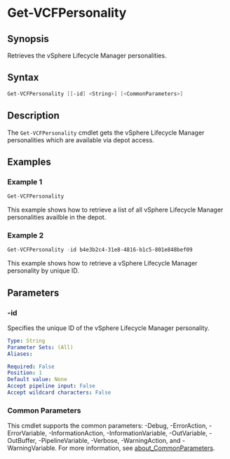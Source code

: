 # Get-VCFPersonality

## Synopsis

Retrieves the vSphere Lifecycle Manager personalities.

## Syntax

```powershell
Get-VCFPersonality [[-id] <String>] [<CommonParameters>]
```

## Description

The `Get-VCFPersonality` cmdlet gets the vSphere Lifecycle Manager personalities which are available via depot access.

## Examples

### Example 1

```powershell
Get-VCFPersonality
```

This example shows how to retrieve a list of all vSphere Lifecycle Manager personalities availble in the depot.

### Example 2

```powershell
Get-VCFPersonality -id b4e3b2c4-31e8-4816-b1c5-801e848bef09
```

This example shows how to retrieve a vSphere Lifecycle Manager personality by unique ID.

## Parameters

### -id

Specifies the unique ID of the vSphere Lifecycle Manager personality.

```yaml
Type: String
Parameter Sets: (All)
Aliases:

Required: False
Position: 1
Default value: None
Accept pipeline input: False
Accept wildcard characters: False
```

### Common Parameters

This cmdlet supports the common parameters: -Debug, -ErrorAction, -ErrorVariable, -InformationAction, -InformationVariable, -OutVariable, -OutBuffer, -PipelineVariable, -Verbose, -WarningAction, and -WarningVariable. For more information, see [about_CommonParameters](http://go.microsoft.com/fwlink/?LinkID=113216).
